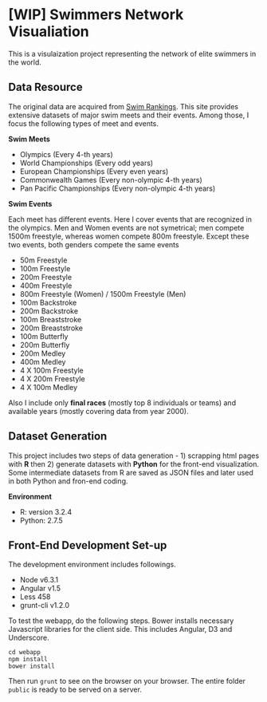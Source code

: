 # [WIP] Swimmers Network Visualiation

This is a visulaization project representing the network of elite swimmers in the world. 

## Data Resource

The original data are acquired from [Swim Rankings](https://www.swimrankings.net). This site provides extensive datasets of major swim meets and their events. Among those, I focus the following types of meet and events.

**Swim Meets**

* Olympics (Every 4-th years)
* World Championships (Every odd years)
* European Championships (Every even years)
* Commonwealth Games (Every non-olympic 4-th years)
* Pan Pacific Championships (Every non-olympic 4-th years)

**Swim Events**

Each meet has different events. Here I cover events that are recognized in the olympics. Men and Women events are not symetrical; men compete 1500m freestyle, whereas women compete 800m freestyle. Except these two events, both genders compete the same events

* 50m Freestyle
* 100m Freestyle
* 200m Freestyle
* 400m Freestyle
* 800m Freestyle (Women) / 1500m Freestyle (Men)
* 100m Backstroke
* 200m Backstroke
* 100m Breaststroke
* 200m Breaststroke
* 100m Butterfly
* 200m Butterfly
* 200m Medley
* 400m Medley
* 4 X 100m Freestyle
* 4 X 200m Freestyle
* 4 X 100m Medley

Also I include only **final races** (mostly top 8 individuals or teams) and available years (mostly covering data from year 2000).

## Dataset Generation

This project includes two steps of data generation - 1) scrapping html pages with **R** then 2) generate datasets with **Python** for the front-end visualization. Some intermediate datasets from R are saved as JSON files and later used in both Python and fron-end coding.

**Environment**

*  R: version 3.2.4
*  Python: 2.7.5

## Front-End Development Set-up

The development environment includes followings.

* Node v6.3.1
* Angular v1.5
* Less 458
* grunt-cli v1.2.0

To test the webapp, do the following steps. Bower installs necessary Javascript libraries for the client side. This includes Angular, D3 and Underscore. 

```
cd webapp
npm install
bower install 
```

Then run ```grunt``` to see on the browser on your browser. The entire folder ```public``` is ready to be served on a server.

 

